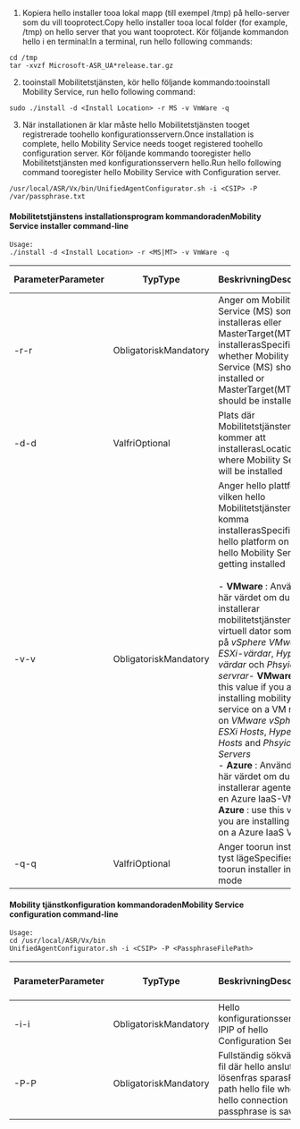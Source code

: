 1. <span data-ttu-id="97654-101">Kopiera hello installer tooa lokal mapp (till exempel /tmp) på hello-server som du vill tooprotect.</span><span class="sxs-lookup"><span data-stu-id="97654-101">Copy hello installer tooa local folder (for example, /tmp) on hello server that you want tooprotect.</span></span> <span data-ttu-id="97654-102">Kör följande kommandon hello i en terminal:</span><span class="sxs-lookup"><span data-stu-id="97654-102">In a terminal, run hello following commands:</span></span>
  ```
  cd /tmp
  tar -xvzf Microsoft-ASR_UA*release.tar.gz
  ```
2. <span data-ttu-id="97654-103">tooinstall Mobilitetstjänsten, kör hello följande kommando:</span><span class="sxs-lookup"><span data-stu-id="97654-103">tooinstall Mobility Service, run hello following command:</span></span>

  ```
  sudo ./install -d <Install Location> -r MS -v VmWare -q
  ```
3. <span data-ttu-id="97654-104">När installationen är klar måste hello Mobilitetstjänsten tooget registrerade toohello konfigurationsservern.</span><span class="sxs-lookup"><span data-stu-id="97654-104">Once installation is complete, hello Mobility Service needs tooget registered toohello configuration server.</span></span> <span data-ttu-id="97654-105">Kör följande kommando tooregister hello Mobilitetstjänsten med konfigurationsservern hello.</span><span class="sxs-lookup"><span data-stu-id="97654-105">Run hello following command tooregister hello Mobility Service with Configuration server.</span></span>

  ```
  /usr/local/ASR/Vx/bin/UnifiedAgentConfigurator.sh -i <CSIP> -P /var/passphrase.txt
  ```

#### <a name="mobility-service-installer-command-line"></a><span data-ttu-id="97654-106">Mobilitetstjänstens installationsprogram kommandoraden</span><span class="sxs-lookup"><span data-stu-id="97654-106">Mobility Service installer command-line</span></span>

```
Usage:
./install -d <Install Location> -r <MS|MT> -v VmWare -q
```

|<span data-ttu-id="97654-107">Parameter</span><span class="sxs-lookup"><span data-stu-id="97654-107">Parameter</span></span>|<span data-ttu-id="97654-108">Typ</span><span class="sxs-lookup"><span data-stu-id="97654-108">Type</span></span>|<span data-ttu-id="97654-109">Beskrivning</span><span class="sxs-lookup"><span data-stu-id="97654-109">Description</span></span>|<span data-ttu-id="97654-110">Möjliga värden</span><span class="sxs-lookup"><span data-stu-id="97654-110">Possible values</span></span>|
|-|-|-|-|
|<span data-ttu-id="97654-111">-r</span><span class="sxs-lookup"><span data-stu-id="97654-111">-r</span></span> |<span data-ttu-id="97654-112">Obligatorisk</span><span class="sxs-lookup"><span data-stu-id="97654-112">Mandatory</span></span>|<span data-ttu-id="97654-113">Anger om Mobility Service (MS) som ska installeras eller MasterTarget(MT) ska installeras</span><span class="sxs-lookup"><span data-stu-id="97654-113">Specifies whether Mobility Service (MS) should be installed or MasterTarget(MT) should be installed</span></span>|<span data-ttu-id="97654-114">MS</span><span class="sxs-lookup"><span data-stu-id="97654-114">MS</span></span> </br> <span data-ttu-id="97654-115">HUVUDMÅLSERVERN</span><span class="sxs-lookup"><span data-stu-id="97654-115">MT</span></span>|
|<span data-ttu-id="97654-116">-d</span><span class="sxs-lookup"><span data-stu-id="97654-116">-d</span></span> |<span data-ttu-id="97654-117">Valfri</span><span class="sxs-lookup"><span data-stu-id="97654-117">Optional</span></span>|<span data-ttu-id="97654-118">Plats där Mobilitetstjänsten kommer att installeras</span><span class="sxs-lookup"><span data-stu-id="97654-118">Location where Mobility Service will be installed</span></span>|<span data-ttu-id="97654-119">/usr/local/ASR</span><span class="sxs-lookup"><span data-stu-id="97654-119">/usr/local/ASR</span></span>|
|<span data-ttu-id="97654-120">-v</span><span class="sxs-lookup"><span data-stu-id="97654-120">-v</span></span>|<span data-ttu-id="97654-121">Obligatorisk</span><span class="sxs-lookup"><span data-stu-id="97654-121">Mandatory</span></span>|<span data-ttu-id="97654-122">Anger hello plattform på vilken hello Mobilitetstjänsten komma installeras</span><span class="sxs-lookup"><span data-stu-id="97654-122">Specifies hello platform on which hello Mobility Service is getting installed</span></span> </br> </br><span data-ttu-id="97654-123">- **VMware** : Använd det här värdet om du installerar mobilitetstjänsten på en virtuell dator som körs på *vSphere VMware ESXi-värdar*, *Hyper-V-värdar* och *Phsyical servrar*</span><span class="sxs-lookup"><span data-stu-id="97654-123">- **VMware** : use this value if you are installing mobility service on a VM running on *VMware vSphere ESXi Hosts*, *Hyper-V Hosts* and *Phsyical Servers*</span></span> </br> <span data-ttu-id="97654-124">- **Azure** : Använd det här värdet om du installerar agenten på en Azure IaaS-VM</span><span class="sxs-lookup"><span data-stu-id="97654-124">- **Azure** : use this value if you are installing agent on a Azure IaaS VM</span></span>| <span data-ttu-id="97654-125">VMware</span><span class="sxs-lookup"><span data-stu-id="97654-125">VMware</span></span> </br> <span data-ttu-id="97654-126">Azure</span><span class="sxs-lookup"><span data-stu-id="97654-126">Azure</span></span>|
|<span data-ttu-id="97654-127">-q</span><span class="sxs-lookup"><span data-stu-id="97654-127">-q</span></span>|<span data-ttu-id="97654-128">Valfri</span><span class="sxs-lookup"><span data-stu-id="97654-128">Optional</span></span>|<span data-ttu-id="97654-129">Anger toorun installer i tyst läge</span><span class="sxs-lookup"><span data-stu-id="97654-129">Specifies toorun installer in silent mode</span></span>| <span data-ttu-id="97654-130">Saknas</span><span class="sxs-lookup"><span data-stu-id="97654-130">N/A</span></span>|


#### <a name="mobility-service-configuration-command-line"></a><span data-ttu-id="97654-131">Mobility tjänstkonfiguration kommandoraden</span><span class="sxs-lookup"><span data-stu-id="97654-131">Mobility Service configuration command-line</span></span>

```
Usage:
cd /usr/local/ASR/Vx/bin
UnifiedAgentConfigurator.sh -i <CSIP> -P <PassphraseFilePath>
```

|<span data-ttu-id="97654-132">Parameter</span><span class="sxs-lookup"><span data-stu-id="97654-132">Parameter</span></span>|<span data-ttu-id="97654-133">Typ</span><span class="sxs-lookup"><span data-stu-id="97654-133">Type</span></span>|<span data-ttu-id="97654-134">Beskrivning</span><span class="sxs-lookup"><span data-stu-id="97654-134">Description</span></span>|<span data-ttu-id="97654-135">Möjliga värden</span><span class="sxs-lookup"><span data-stu-id="97654-135">Possible values</span></span>|
|-|-|-|-|
|<span data-ttu-id="97654-136">-i</span><span class="sxs-lookup"><span data-stu-id="97654-136">-i</span></span> |<span data-ttu-id="97654-137">Obligatorisk</span><span class="sxs-lookup"><span data-stu-id="97654-137">Mandatory</span></span>|<span data-ttu-id="97654-138">Hello konfigurationsservern IP</span><span class="sxs-lookup"><span data-stu-id="97654-138">IP of hello Configuration Server</span></span>|<span data-ttu-id="97654-139">Vilken giltig IP-adress som helst</span><span class="sxs-lookup"><span data-stu-id="97654-139">Any valid IP Address</span></span>|
|<span data-ttu-id="97654-140">-P</span><span class="sxs-lookup"><span data-stu-id="97654-140">-P</span></span> |<span data-ttu-id="97654-141">Obligatorisk</span><span class="sxs-lookup"><span data-stu-id="97654-141">Mandatory</span></span>|<span data-ttu-id="97654-142">Fullständig sökväg hello fil där hello anslutning lösenfras sparas</span><span class="sxs-lookup"><span data-stu-id="97654-142">Full file path hello file where hello connection passphrase is saved</span></span>|<span data-ttu-id="97654-143">En giltig mapp</span><span class="sxs-lookup"><span data-stu-id="97654-143">Any valid folder</span></span>|

